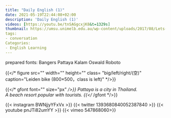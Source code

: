 ```yaml
---
title: "Daily English (1)"
date: 2021-05-19T22:44:08+02:00
description: 'Daily English (1)'
videos: [https://youtu.be/tnSAGgcxjK8&t=1329s]
thumbnail: https://umsu.unimelb.edu.au/wp-content/uploads/2017/08/Lets-Talk-Logo-good-quality.jpg
tags:
- conversation
Categories:
- English Learning
---
```


prepared fonts:
Bangers Pattaya Kalam
Oswald  Roboto

{{</* figure src="" width="" height="" class= "big/left/right/(空)" caption="Leiden bike (800×500，class is left)" */>}}

{{</* gfont font="" size="px" */>}}
Pattaya is a city in Thailand.<br>A beach resort popular with tourists.
{{</* /gfont */>}} <br>

{{< instagram BWNjjyYFxVx >}}
{{< twitter 1393680840052387840 >}}
{{< youtube pnJTi82umYY >}}
{{< vimeo 547868060>}}
